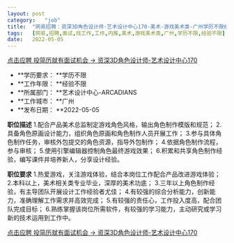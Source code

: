 ```yaml
---
layout:	post
category:	"job"
title:	"网易招聘：资深3D角色设计师-艺术设计中心170-美术-游戏美术类-广州学历不限经验不限"
tags:	[网易,招聘,面试,找工作,工作,内推,美术,游戏美术类,广州,学历不限,经验不限]
date:	2022-05-05
---
```


[点击应聘 投简历就有面试机会 -> 资深3D角色设计师-艺术设计中心170](http://mobile.bole.netease.com/bole/boleDetail?id=32085&employeeId=346f03c3cda5f04c&key=all)



- **学历要求： **学历不限
- **工作年限： **经验不限
- **所属部门： **艺术设计中心-ARCADIANS
- **工作城市： **广州
- **发布日期： **2022-05-05



**职位描述**
1.配合产品美术总监制定游戏角色风格，输出角色制作模版和规范；
2.具备角色原画设计能力，组织角色原画和角色制作人员开展工作；
3.参与具体角色制作任务，审核外包提交的角色资源，指导外包制作；
4.依据角色制作流程，参与审核；
5.使用引擎编辑器控制角色最终游戏效果；
6.积累和共享角色制作经验，编写课件并培养新人，分享设计经验。




**职位要求**
1.热爱游戏，关注游戏体验，结合本岗位工作配合产品改进游戏体验；
2.本科以上，美术相关类专业毕业，深厚的美术功底；
3.三年以上角色制作经验，有主导团队开展设计工作经验者尤佳；
4.有较强的综合分析能力，创新能力，准确理解工作需求并高效完成；
5.有较强的责任心，工作投入度高，配合团队完成目标；
6.熟练掌握该岗位所需软件，有较强的学习能力，主动研究或学习新的技术运用到工作中。



[点击应聘 投简历就有面试机会 -> 资深3D角色设计师-艺术设计中心170](http://mobile.bole.netease.com/bole/boleDetail?id=32085&employeeId=346f03c3cda5f04c&key=all)